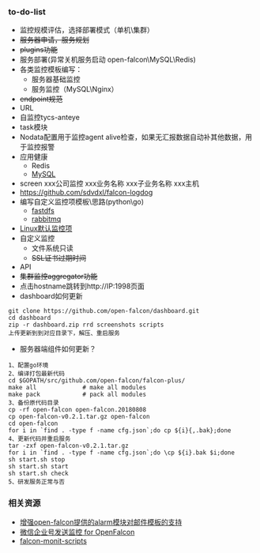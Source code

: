 ### to-do-list
- 监控规模评估，选择部署模式（单机\集群）
- ~~服务器申请，服务规划~~
- ~~plugins功能~~
- 服务部署(异常关机服务启动 open-falcon\MySQL\Redis\)
- 各类监控模板编写：
  - 服务器基础监控
  - 服务监控（MySQL\Nginx）
- ~~endpoint规范~~
- URL
- 自监控tycs-anteye
- task模块
- Nodata配置用于监控agent alive检查，如果无汇报数据自动补其他数据，用于监控报警
- 应用健康
  - Redis
  - [MySQL](https://github.com/open-falcon/mymon)
- screen
  xxx公司监控
  xxx业务名称
  xxx子业务名称
  xxx主机
- https://github.com/sdvdxl/falcon-logdog
- 编写自定义监控项模板\思路(python\go)
  - [fastdfs](https://github.com/zzlyzq/openfalcon-agent-fastdfs)
  - [rabbitmq](https://github.com/barryz/rabbitmq-monitor)
- [Linux默认监控项](https://github.com/open-falcon/book/blob/master/en_0_2/faq/linux-metrics.md)
- 自定义监控
  - 文件系统只读
  - ~~SSL证书过期时间~~
- API
- ~~集群监控aggregator功能~~
- 点击hostname跳转到http://IP:1998页面
- dashboard如何更新
```
git clone https://github.com/open-falcon/dashboard.git
cd dashboard
zip -r dashboard.zip rrd screenshots scripts
上传更新到到对应目录下，解压、重启服务
```
- 服务器端组件如何更新？
```
1、配置go环境
2、编译打包最新代码
cd $GOPATH/src/github.com/open-falcon/falcon-plus/
make all             # make all modules
make pack            # pack all modules
3、备份原代码目录
cp -rf open-falcon open-falcon.20180808
cp open-falcon-v0.2.1.tar.gz open-falcon
cd open-falcon
for i in `find . -type f -name cfg.json`;do cp ${i}{,.bak};done
4、更新代码并重启服务
tar -zxf open-falcon-v0.2.1.tar.gz
for i in `find . -type f -name cfg.json`;do \cp ${i}.bak $i;done
sh start.sh stop
sh start.sh start
sh start.sh check
5、研发服务正常与否
```


### 相关资源
- [增强open-falcon提供的alarm模块对邮件模板的支持](https://github.com/mircoteam/mailtemplate)
- [微信企业号发送监控 for OpenFalcon](https://github.com/Yanjunhui/chat)
- [falcon-monit-scripts](https://github.com/iambocai/falcon-monit-scripts)
